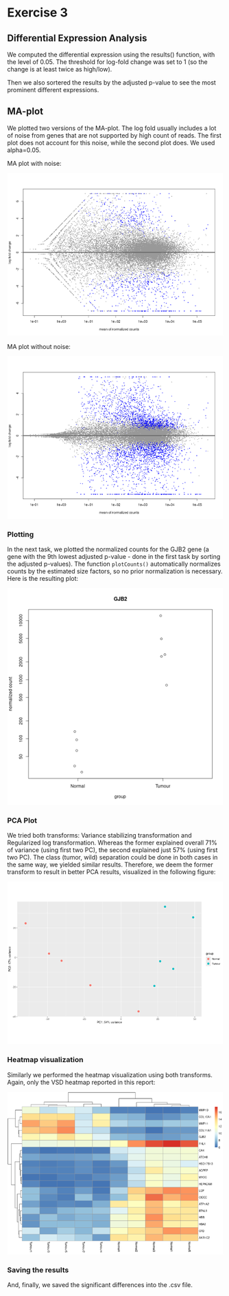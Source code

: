# Exercise 3

## Differential Expression Analysis

We computed the differential expression using the results() function, with the level of 0.05. The threshold for log-fold change was set to 1 (so the change is at least twice as high/low).

Then we also sortered the results by the adjusted p-value to see the most prominent different expressions.

## MA-plot

We plotted two versions of the MA-plot. The log fold usually includes a lot of noise from genes that are not supported by high count of reads. The first plot does not account for this noise, while the second plot does. We used alpha=0.05.

MA plot with noise:

![With noise](MA_plot_noise.png)

MA plot without noise:

![Without noise](MA_plot.png)

### Plotting

In the next task, we plotted the normalized counts for the GJB2 gene (a gene with the 9th lowest adjusted p-value - done in the first task by sorting the adjusted p-values). The function `plotCounts()` automatically normalizes counts by the estimated size factors, so no prior normalization is necessary. Here is the resulting plot:

![Normalized counts of expression of the GJB2 gene](GJB2_normalized.png)

### PCA Plot

We tried both transforms: Variance stabilizing transformation and Regularized log transformation. Whereas the former explained overall 71% of variance (using first two PC), the second explained just 57% (using first two PC). The class (tumor, wild) separation could be done in both cases in the same way, we yielded similar results. Therefore, we deem the former transform to result in better PCA results, visualized in the following figure:

![PCA Plot](PCA_plot.png)

### Heatmap visualization

Similarly we performed the heatmap visualization using both transforms. Again, only the VSD heatmap reported in this report:

![Heatmap VSD](heatmap_vsd.png)

### Saving the results

And, finally, we saved the significant differences into the .csv file.

